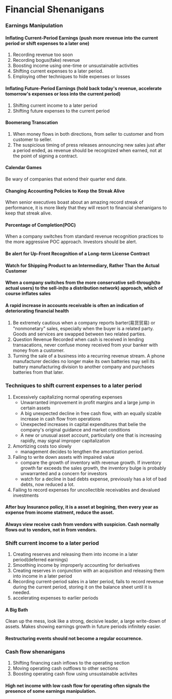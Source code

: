 # Financial Shenanigans

### Earnings Manipulation

#### Inflating Current-Period Earnings (push more revenue into the current period or shift expenses to a later one)
1. Recording revenue too soon
2. Recording bogus(fake) revenue
3. Boosting income using one-time or unsustainable activities
4. Shifting current expenses to a later period.
5. Employing other techniques to hide expenses or losses

#### Inflating Future-Period Earnings (hold back today's revenue, accelerate tomorrow's expenses or loss into the current period)
1. Shifting current income to a later period
2. Shifting future expenses to the current period

#### Boomerang Transcation
1. When money flows in both directions, from seller to customer and from customer to seller.
2. The suspicious timing of press releases announcing new sales just after a period ended, as revenue should be recognized when earned, not at the point of signing a contract. 

#### Calendar Games
Be wary of companies that extend their quarter end date. 

#### Changing Accounting Policies to Keep the Streak Alive
When senior executives boast about an amazing record streak of performance, it is more likely that they will resort to financial shenanigans to keep that streak alive.

#### Percentage of Completion(POC)
When a company switches from standard revenue recognition practices to the more aggressive POC approach. Investors should be alert. 

#### Be alert for Up-Front Recognition of a Long-term License Contract
#### Watch for Shipping Product to an Intermediary, Rather Than the Actual Customer
#### When a company switches from the more conservative sell-through(to actual users) to the sell-in(to a distribution network) approach, which of course inflates sales
#### A rapid increase in accounts receivable is often an indication of deteriorating financial health

1. Be extremely cautious when a company reports barter(易货贸易) or "nonmonetary" sales, especially when the buyer is a related party. Goods and services are swapped between two related parties. 
2. Question Revenue Recorded when cash is received in lending transacations, never confuse money received from your banker with money from a customer. 
3. Turning the sale of a business into a recurring revenue stream. A phone manufacturer decides no longer make its own batteries may sell its battery manufacturing division to another company and purchases batteries from that later. 

### Techniques to shift current expenses to a later period
1. Excessively capitalizing normal operating expenses
    - Unwarranted improvement in profit margins and a large jump in certain assets
    - A big unexpected decline in free cash flow, with an equally sizable increase in cash flow from operations
    - Unexpected increases in capital expenditures that belie the company's original guidance and market conditions
    - A new or unusual asset account, particularly one that is increasing rapidly, may signal improper capitalization
3. Amortizing costs too slowly
    - management decides to lengthen the amortization period.
5. Failing to write down assets with impaired value
    - compare the growth of inventory with revenue growth. If inventory growth far exceeds the sales growth, the inventory bulge is probably unwarranted and a concern for investors
    - watch for a decline in bad debts expense, previously has a lot of bad debts, now reduced a lot.
7. Failing to record expenses for uncollectible receivables and devalued investments

#### After buy Insurance policy, it is a asset at begining, then every year as expense from income statment, reduce the asset. 

#### Always view receive cash from vendors with suspicion. Cash normally flows out to vendors, not in from vendors. 

### Shift current income to a later period
1. Creating reserves and releasing them into income in a later period(deferred earnings)
2. Smoothing income by improperly accounting for derivatives
3. Creating reserves in conjunction with an acquisition and releasing them into income in a later period
4. Recording current-period sales in a later period, fails to record revenue during the current period, storing it on the balance sheet until it is needed.
5. accelerating expenses to earlier periods 

#### A Big Bath
Clean up the mess, look like a strong, decisive leader, a large write-down of assets. Makes showing earnings growth in future periods infinitely easier. 

#### Restructuring events should not become a regular occurrence. 

### Cash flow shenanigans
1. Shifting financing cash inflows to the operating section
2. Moving operating cash outflows to other sections
3. Boosting operating cash flow using unsustainable activites


#### High net income with low cash flow for operating often signals the presence of some earnings manipulation.

